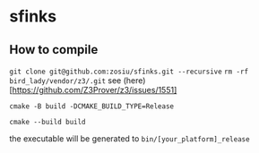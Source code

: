 # sfinks

## How to compile
`git clone git@github.com:zosiu/sfinks.git --recursive`
`rm -rf bird_lady/vendor/z3/.git` see (here)[https://github.com/Z3Prover/z3/issues/1551]

`cmake -B build -DCMAKE_BUILD_TYPE=Release`

`cmake --build build`

the executable will be generated to `bin/[your_platform]_release`
